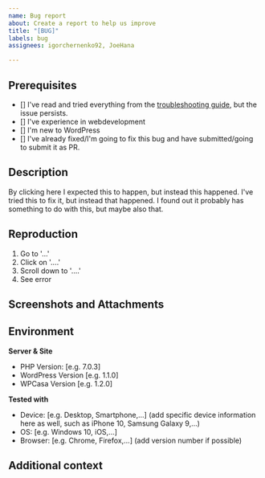 ```yaml
---
name: Bug report
about: Create a report to help us improve
title: "[BUG]"
labels: bug
assignees: igorchernenko92, JoeHana

---
```


## Prerequisites
<!-- Please add a x between the square brackets to what applies. -->
- [] I've read and tried everything from the [troubleshooting guide](https://docs.wpcasa.com/article/troubleshooting-guide/), but the issue persists.
- [] I've experience in webdevelopment
- [] I'm new to WordPress
- [] I've already fixed/I'm going to fix this bug and have submitted/going to submit it as PR.

## Description
<!-- A clear and concise description of what the bug is and what you would expect to happen. -->
By clicking here I expected this to happen, but instead this happened. I've tried this to fix it, but instead that happened. I found out it probably has something to do with this, but maybe also that.

## Reproduction
<!-- Explain the steps to reproduce the behavior: -->
1. Go to '...'
2. Click on '....'
3. Scroll down to '....'
4. See error

## Screenshots and Attachments
<!-- If applicable, add screenshots and/or log files to help explain your problem. -->


## Environment
<!-- Please add system and testing environment informations here. -->
**Server & Site**
- PHP Version: [e.g. 7.0.3]
 - WordPress Version [e.g. 1.1.0]
 - WPCasa Version [e.g. 1.2.0]

**Tested with**
- Device: [e.g. Desktop, Smartphone,...] (add specific device information here as well, such as iPhone 10, Samsung Galaxy 9,...)
- OS: [e.g. Windows 10, iOS,...]
- Browser: [e.g. Chrome, Firefox,...] (add version number if possible)

## Additional context
<!-- Add any other context about the problem here. -->
